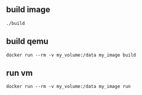 ## build image
``` ./build ```

## build qemu
``` docker run --rm -v my_volume:/data my_image build ```

## run vm
``` docker run --rm -v my_volume:/data my_image run ```
